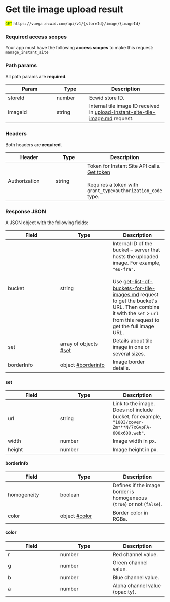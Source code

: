 # Get tile image upload result

<mark style="color:green;">`GET`</mark> `https://vuega.ecwid.com/api/v1/{storeId}/image/{imageId}`

### Required access scopes

Your app must have the following **access scopes** to make this request: `manage_instant_site`

### Path params

All path params are **required**.

<table><thead><tr><th width="138.4140625">Param</th><th width="86.296875">Type</th><th>Description</th></tr></thead><tbody><tr><td>storeId</td><td>number</td><td>Ecwid store ID.</td></tr><tr><td>imageId</td><td>string</td><td>Internal tile image ID received in <a data-mention href="upload-instant-site-tile-image.md">upload-instant-site-tile-image.md</a> request.</td></tr></tbody></table>

### Headers

Both headers are **required**.

<table><thead><tr><th width="138.484375">Header</th><th width="86.42578125">Type</th><th>Description</th></tr></thead><tbody><tr><td>Authorization</td><td>string</td><td>Token for Instant Site API calls. <a href="../../get-instant-site-api-token-apiv1.md">Get token</a><br><br>Requires a token with <code>grant_type=authorization_code</code> type.</td></tr></tbody></table>

### Response JSON

A JSON object with the following fields:

<table><thead><tr><th width="149.6171875">Field</th><th width="150.29296875">Type</th><th>Description</th></tr></thead><tbody><tr><td>bucket</td><td>string</td><td>Internal ID of the bucket – server that hosts the uploaded image. For example, <code>"eu-fra"</code>.<br><br>Use <a data-mention href="get-list-of-buckets-for-tile-images.md">get-list-of-buckets-for-tile-images.md</a> request to get the bucket's URL. Then combine it with the <code>set</code> > <code>url</code> from this request to get the full image URL.</td></tr><tr><td>set</td><td>array of objects <a data-mention href="get-tile-image-upload-result.md#set">#set</a></td><td>Details about tile image in one or several sizes.</td></tr><tr><td>borderInfo</td><td>object <a data-mention href="get-tile-image-upload-result.md#borderinfo">#borderinfo</a></td><td>Image border details.</td></tr></tbody></table>

#### set

<table><thead><tr><th width="149.6171875">Field</th><th width="150.29296875">Type</th><th>Description</th></tr></thead><tbody><tr><td>url</td><td>string</td><td>Link to the image. Does not include bucket, for example, <code>"1003/cover-Zm***N/7xGvpFA-600x600.web"</code>.</td></tr><tr><td>width</td><td>number</td><td>Image width in px.</td></tr><tr><td>height</td><td>number</td><td>Image height in px.</td></tr></tbody></table>

#### borderInfo

<table><thead><tr><th width="149.6171875">Field</th><th width="150.29296875">Type</th><th>Description</th></tr></thead><tbody><tr><td>homogeneity</td><td>boolean</td><td>Defines if the image border is homogeneous (<code>true</code>) or not (<code>false</code>).</td></tr><tr><td>color</td><td>object <a data-mention href="get-tile-image-upload-result.md#color">#color</a></td><td>Border color in RGBa.</td></tr></tbody></table>

#### color

<table><thead><tr><th width="149.6171875">Field</th><th width="150.29296875">Type</th><th>Description</th></tr></thead><tbody><tr><td>r</td><td>number</td><td>Red channel value.</td></tr><tr><td>g</td><td>number</td><td>Green channel value.</td></tr><tr><td>b</td><td>number</td><td>Blue channel value.</td></tr><tr><td>a</td><td>number</td><td>Alpha channel value (opacity).</td></tr></tbody></table>
